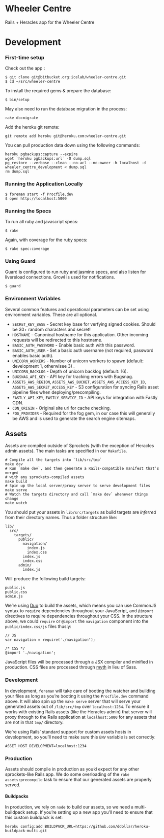 # Wheeler Centre

Rails + Heracles app for the Wheeler Centre

# Development

### First-time setup

Check out the app :

    $ git clone git@bitbucket.org:icelab/wheeler-centre.git
    $ cd ~/src/wheeler-centre

To install the required gems & prepare the database:

    $ bin/setup

May also need to run the database migration in the process:

    rake db:migrate

Add the heroku git remote:

    git remote add heroku git@heroku.com:wheeler-centre.git

You can pull production data down using the following commands:

```
heroku pgbackups:capture --expire
wget `heroku pgbackups:url` -O dump.sql
pg_restore --verbose --clean --no-acl --no-owner -h localhost -d wheeler_centre_development < dump.sql
rm dump.sql
```

### Running the Application Locally

    $ foreman start -f Procfile.dev
    $ open http://localhost:5000

### Running the Specs

To run all ruby and javascript specs:

    $ rake

Again, with coverage for the ruby specs:

    $ rake spec:coverage

### Using Guard

Guard is configured to run ruby and jasmine specs, and also listen for
livereload connections. Growl is used for notifications.

    $ guard

### Environment Variables

Several common features and operational parameters can be set using
environment variables. These are all optional.

* `SECRET_KEY_BASE` - Secret key base for verfying signed cookies. Should be
  30+ random characters and secret!
* `HOSTNAME` - Canonical hostname for this application. Other incoming
  requests will be redirected to this hostname.
* `BASIC_AUTH_PASSWORD` - Enable basic auth with this password.
* `BASIC_AUTH_USER` - Set a basic auth username (not required, password
  enables basic auth).
* `UNICORN_WORKERS` - Number of unicorn workers to spawn (default: development
  1, otherwisee 3) .
* `UNICORN_BACKLOG` - Depth of unicorn backlog (default: 16).
* `BUGSNAG_API_KEY` - API key for tracking errors with Bugsnag.
* `ASSETS_AWS_REGION`, `ASSETS_AWS_BUCKET`, `ASSETS_AWS_ACCESS_KEY_ID`,
  `ASSETS_AWS_SECRET_ACCESS_KEY` - S3 configuration for syncing Rails asset
  pipeline files when deploying/precompiling.
* `FASTLY_API_KEY`, `FASTLY_SERVICE_ID`  - API keys for integration with Fastly CDN.
* `CDN_ORIGIN` - Original site url for cache checking.
* `FOG_PROVIDER` - Required for the fog gem, in our case this will generally be AWS and is used to generate the search engine sitemaps.

## Assets

Assets are compiled outside of Sprockets (with the exception of Heracles admin assets). The main tasks are specified in our `Makefile`.

```
# Compile all the targets into `lib/src/tmp`
make dev
# Run `make dev`, and then generate a Rails-compatible manifest that’s merged
# with any sprockets-compiled assets
make build
# Spin up the local server/proxy server to serve development files
make serve
# Watch the targets directory and call `make dev` whenever things change
make watch
```

You should put your assets in `lib/src/targets` as build targets are _inferred_ from their directory names. Thus a folder structure like:

```
lib/
  src/
    targets/
      public/
        navigation/
          index.js
          index.css
        index.js
        index.css
      admin/
        index.js
```

Will produce the following build targets:

```
public.js
public.css
admin.js
```

We’re using [Duo](http://duojs.org/) to build the assets, which means you can use CommonJS syntax to `require` dependencies throughout your JavaScript, and `@import` directives to require dependencies throughout your CSS. In the structure above, we could `require` or `@import` the `navigation` component into the `public/index.css/js` files thusly:

```
// JS
var navigation = require('./navigation');

/* CSS */
@import './navigation';
```

JavaScript files will be processed through a JSX compiler and minified in production. CSS files are processed through [myth](https://github.com/segmentio/myth) in lieu of Sass.

### Development

In development, `foreman` will take care of booting the watcher and building your files as long as you’re booting it using the `Procfile.dev` command above. It will also spin up the `make serve` server that will serve your generated assets out of `/lib/src/tmp` over `localhost:1234`. To ensure it works with existing Rails assets (like the Heracles admin) that server will proxy through to the Rails application at `localhost:5000` for any assets that are not in that `tmp/` directory.

We’re using Rails’ standard support for custom assets hosts in development, so you’ll need to make sure this `ENV` variable is set correctly:

```
ASSET_HOST_DEVELOPMENT=localhost:1234
```

### Production

Assets should compile in production as you’d expect for any other sprockets-like Rails app. We do some overloading of the `rake assets:precompile` task to ensure that our generated assets are properly served.

#### Buildpacks

In production, we rely on `node` to build our assets, so we need a multi-buildpack setup. If you’re setting up a new app you’ll need to ensure that this custom buildpack is set:

```
heroku config:add BUILDPACK_URL=https://github.com/ddollar/heroku-buildpack-multi.git
```
